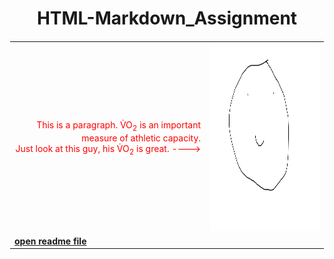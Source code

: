 <!DOCTYPE html>
<html>
	<title>HTML/MD Assignment</title>
<style>
table {
	border: 1px solid white;
	border-collapse: collapse;
}
</style>
<body>

<h1 style="text-align: center;">HTML-Markdown_Assignment</h1>

<table style="width:100%">
	<tr>
		<td>
			<span style="color:red">
				<p style="text-align: right;" title="Tooltip">This is a paragraph. V̇O<sub>2</sub> is an important measure of athletic capacity. <br>Just look at this guy, his V̇O<sub>2</sub> is great. ----> </br>
				</p>
			</span>
		</td>
		<td>
			<img src="sitesubfolder/Smile.png" width="300" height="300">
		</td>
	</tr>
	<tr>
		<td>
			<a style="font-weight:bold" href="sitesubfolder/readme.md" target="_blank">open readme file</a>
		</td>
	</tr>
</table>

</body>
</html>
